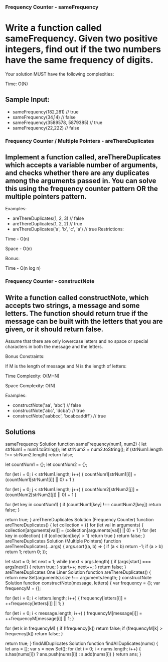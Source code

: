 ### Frequency Counter - sameFrequency

# Write a function called sameFrequency. Given two positive integers, find out if the two numbers have the same frequency of digits.

Your solution MUST have the following complexities:

Time: O(N)

## Sample Input:

- sameFrequency(182,281) // true
- sameFrequency(34,14) // false
- sameFrequency(3589578, 5879385) // true
- sameFrequency(22,222) // false

### Frequency Counter / Multiple Pointers - areThereDuplicates

## Implement a function called, areThereDuplicates which accepts a variable number of arguments, and checks whether there are any duplicates among the arguments passed in. You can solve this using the frequency counter pattern OR the multiple pointers pattern.

Examples:

- areThereDuplicates(1, 2, 3) // false
- areThereDuplicates(1, 2, 2) // true
- areThereDuplicates('a', 'b', 'c', 'a') // true
  Restrictions:

Time - O(n)

Space - O(n)

Bonus:

Time - O(n log n)

### Frequency Counter - constructNote

## Write a function called constructNote, which accepts two strings, a message and some letters. The function should return true if the message can be built with the letters that you are given, or it should return false.

Assume that there are only lowercase letters and no space or special characters in both the message and the letters.

Bonus Constraints:

If M is the length of message and N is the length of letters:

Time Complexity: O(M+N)

Space Complexity: O(N)

Examples:

- constructNote('aa', 'abc') // false
- constructNote('abc', 'dcba') // true
- constructNote('aabbcc', 'bcabcaddff') // true

## Solutions

sameFrequency Solution
function sameFrequency(num1, num2) {
let strNum1 = num1.toString();
let strNum2 = num2.toString();
if (strNum1.length !== strNum2.length) return false;

let countNum1 = {};
let countNum2 = {};

for (let i = 0; i < strNum1.length; i++) {
countNum1[strNum1[i]] = (countNum1[strNum1[i]] || 0) + 1
}

for (let j = 0; j < strNum1.length; j++) {
countNum2[strNum2[j]] = (countNum2[strNum2[j]] || 0) + 1
}

for (let key in countNum1) {
if (countNum1[key] !== countNum2[key]) return false;
}

return true;
}
areThereDuplicates Solution (Frequency Counter)
function areThereDuplicates() {
let collection = {}
for (let val in arguments) {
collection[arguments[val]] = (collection[arguments[val]] || 0) + 1
}
for (let key in collection) {
if (collection[key] > 1) return true
}
return false;
}
areThereDuplicates Solution (Multiple Pointers)
function areThereDuplicates(...args) {
args.sort((a, b) => {
if (a < b) return -1;
if (a > b) return 1;
return 0;
});

let start = 0;
let next = 1;
while (next < args.length) {
if (args[start] === args[next]) {
return true;
}
start++;
next++;
}
return false;
}
areThereDuplicates One Liner Solution
function areThereDuplicates() {
return new Set(arguments).size !== arguments.length;
}
constructNote Solution
function constructNote(message, letters) {
var frequency = {};
var frequencyM = {};

for (let i = 0; i < letters.length; i++) {
frequency[letters[i]] = ++frequency[letters[i]] || 1;
}

for (let i = 0; i < message.length; i++) {
frequencyM[message[i]] = ++frequencyM[message[i]] || 1;
}

for (let k in frequencyM) {
if (!frequency[k]) return false;
if (frequencyM[k] > frequency[k]) return false;
}

return true;
}
findAllDuplicates Solution
function findAllDuplicates(nums) {
let ans = [];
var s = new Set();
for (let i = 0; i < nums.length; i++) {
s.has(nums[i]) ? ans.push(nums[i]) : s.add(nums[i])
}
return ans;
}
